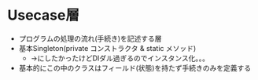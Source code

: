 # Usecase層
* プログラムの処理の流れ(手続き)を記述する層
* 基本Singleton(private コンストラクタ & static メソッド)
    * →にしたかったけどDIダル過ぎるのでインスタンス化。。。
* 基本的にこの中のクラスはフィールド(状態)を持たず手続きのみを定義する